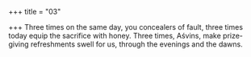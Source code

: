+++
title = "03"

+++
Three times on the same day, you concealers of fault, three times today  equip the sacrifice with honey.
Three times, Aśvins, make prize-giving refreshments swell for us, through  the evenings and the dawns.
